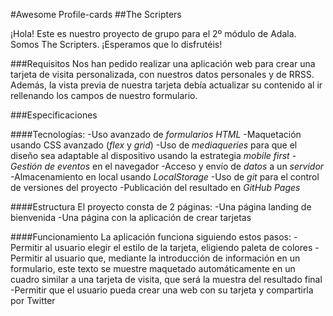 #Awesome Profile-cards
##The Scripters

¡Hola! Este es nuestro proyecto de grupo para el 2º módulo de Adala.
Somos The Scripters. ¡Esperamos que lo disfrutéis!


###Requisitos
Nos han pedido realizar una aplicación web para crear una tarjeta de visita personalizada, con nuestros datos personales y de RRSS. Además, la vista previa de nuestra tarjeta debía actualizar su contenido al ir rellenando los campos de nuestro formulario.

###Especificaciones

####Tecnologías:
-Uso avanzado de *formularios HTML*
-Maquetación usando CSS avanzado (*flex* y *grid*)
-Uso de *mediaqueries* para que el diseño sea adaptable al dispositivo usando la estrategia *mobile first*
-*Gestión de eventos* en el navegador
-Acceso y envío de *datos* a un *servidor*
-Almacenamiento en local usando *LocalStorage*
-Uso de *git* para el control de versiones del proyecto
-Publicación del resultado en *GitHub Pages*

####Estructura
El proyecto consta de 2 páginas:
-Una página landing de bienvenida
-Una página con la aplicación de crear tarjetas

####Funcionamiento
La aplicación funciona siguiendo estos pasos:
-Permitir al usuario elegir el estilo de la tarjeta, eligiendo paleta de colores
-Permitir al usuario que, mediante la introducción de información en un formulario, este texto se muestre maquetado automáticamente en un cuadro similar a una tarjeta de visita, que será la muestra del resultado final
-Permitir que el usuario pueda crear una web con su tarjeta y compartirla por Twitter
